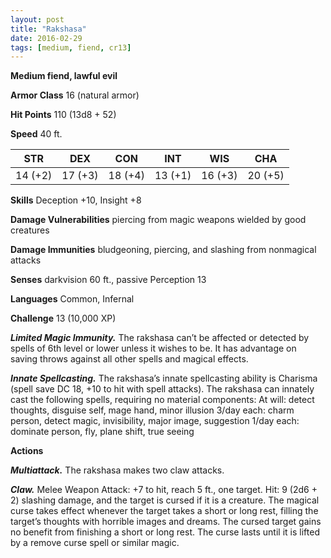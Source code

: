 ```yaml
---
layout: post
title: "Rakshasa"
date: 2016-02-29
tags: [medium, fiend, cr13]
---
```


**Medium fiend, lawful evil**

**Armor Class** 16 (natural armor)

**Hit Points** 110 (13d8 + 52)

**Speed** 40 ft.

|   STR   |   DEX   |   CON   |   INT   |   WIS   |   CHA   |
|:-----:|:-----:|:-----:|:-----:|:-----:|:-----:|
| 14 (+2) | 17 (+3) | 18 (+4) | 13 (+1) | 16 (+3) | 20 (+5) |

**Skills** Deception +10, Insight +8 

**Damage Vulnerabilities** piercing from magic weapons wielded by good creatures 

**Damage Immunities** bludgeoning, piercing, and slashing from nonmagical attacks 

**Senses** darkvision 60 ft., passive Perception 13 

**Languages** Common, Infernal 

**Challenge** 13 (10,000 XP)

***Limited Magic Immunity.*** The rakshasa can’t be affected or detected by spells of 6th level or lower unless it wishes to be. It has advantage on saving throws against all other spells and magical effects. 

***Innate Spellcasting.*** The rakshasa’s innate spellcasting ability is Charisma (spell save DC 18, +10 to hit with spell attacks). The rakshasa can innately cast the following spells, requiring no material components: At will: detect thoughts, disguise self, mage hand, minor illusion 3/day each: charm person, detect magic, invisibility, major image, suggestion 1/day each: dominate person, fly, plane shift, true seeing 

**Actions**

***Multiattack.*** The rakshasa makes two claw attacks. 

***Claw.*** Melee Weapon Attack: +7 to hit, reach 5 ft., one target. Hit: 9 (2d6 + 2) slashing damage, and the target is cursed if it is a creature. The magical curse takes effect whenever the target takes a short or long rest, filling the target’s thoughts with horrible images and dreams. The cursed target gains no benefit from finishing a short or long rest. The curse lasts until it is lifted by a remove curse spell or similar magic.
